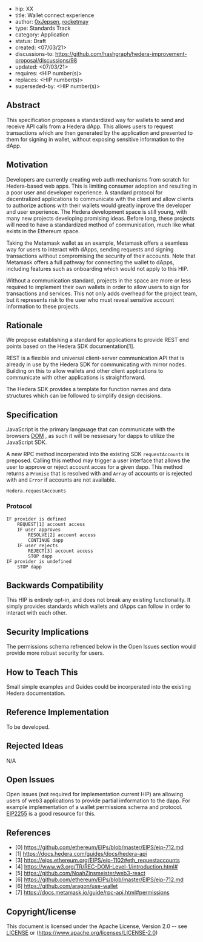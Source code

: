 - hip: XX
- title: Wallet connect experience
- author: [0xJepsen](https://github.com/0xJepsen), [rocketmay](https://github.com/rocketmay)
- type: Standards Track
- category: Application
- status: Draft 
- created: <07/03/21>
- discussions-to: <https://github.com/hashgraph/hedera-improvement-proposal/discussions/98>
- updated: <07/03/21>
- requires: <HIP number(s)>
- replaces: <HIP number(s)>
- superseded-by: <HIP number(s)>

## Abstract

This specification proposes a standardized way for wallets to send and receive API calls from a Hedera dApp. This allows users to request transactions which are then generated by the application and presented to them for signing in wallet, without exposing sensitive information to the dApp. 

## Motivation

Developers are currently creating web auth mechanisms from scratch for Hedera-based web apps. This is limiting consumer adoption and resulting in a poor user and developer experience. 
A standard protocol for decentralized applications to communicate with the client and allow clients to authorize actions with their wallets would greatly inprove the developer and user experience. 
The Hedera development space is still young, with many new projects developing promising ideas. Before long, these projects will need to have a standardized method of communication, much like what exists in the Ethereum space.

Taking the Metamask wallet as an example, Metamask offers a seamless way for users to interact with dApps, sending requests and signing transactions without compromising the security of their accounts. Note that Metamask offers a full pathway for connecting the wallet to dApps, including features such as onboarding which would not apply to this HIP.

Without a communication standard, projects in the space are more or less required to implement their own wallets in order to allow users to sign for transactions and services. This not only adds overhead for the project team, but it represents risk to the user who must reveal sensitive account information to these projects.

## Rationale

We propose establishing a standard for applications to provide REST end points based on the Hedera SDK documentation[1].

REST is a flexible and universal client-server communication API that is already in use by the Hedera SDK for communicating with mirror nodes. Building on this to allow wallets and other client applications to communicate with other applications is straightforward.

The Hedera SDK provides a template for function names and data structures which can be followed to simplify design decisions.

## Specification

JavaScript is the primary langauage that can communicate with the browsers [DOM](https://www.w3.org/TR/REC-DOM-Level-1/introduction.html#) , as such it will be nessesary for dapps to utilize the JavaScript SDK.

A new RPC method incorperated into the existing SDK `requestAccounts` is preposed. Calling this method may trigger a user interface that allows the user to approve or reject account acces for a given dapp. This method returns a `Promise` that is resolved with and `Array` of accounts or is rejected with and `Error` if accounts are not available.
  
  `Hedera.requestAccounts`
  
### Protocol

```START dapp
IF provider is defined
    REQUEST[1] account access
    IF user approves
        RESOLVE[2] account access
        CONTINUE dapp
    IF user rejects
        REJECT[3] account access
        STOP dapp
IF provider is undefined
    STOP dapp
  ```

## Backwards Compatibility

This HIP is entirely opt-in, and does not break any existing functionality. It simply provides standards which wallets and dApps can follow in order to interact with each other.

## Security Implications

The permissions schema refrenced below in the Open Issues section would provide more robust security for users.

## How to Teach This

Small simple examples and Guides could be incorperated into the existing Hedera documentation.

## Reference Implementation

To be developed.

## Rejected Ideas

N/A

## Open Issues

Open issues (not required for implementation current HIP) are allowing users of web3 applications to provide partial imformation to the dapp. For example implementation of a wallet permissions schema and protocol. [EIP2255](https://eips.ethereum.org/EIPS/eip-2255) is a good resource for this.

## References

- [0] https://github.com/ethereum/EIPs/blob/master/EIPS/eip-712.md
- [1] https://docs.hedera.com/guides/docs/hedera-api
- [3] https://eips.ethereum.org/EIPS/eip-1102#eth_requestaccounts
- [4] https://www.w3.org/TR/REC-DOM-Level-1/introduction.html#
- [5] https://github.com/NoahZinsmeister/web3-react
- [6] https://github.com/ethereum/EIPs/blob/master/EIPS/eip-712.md
- [6] https://github.com/aragon/use-wallet
- [7] https://docs.metamask.io/guide/rpc-api.html#permissions

## Copyright/license

This document is licensed under the Apache License, Version 2.0 -- see [LICENSE](../LICENSE) or (https://www.apache.org/licenses/LICENSE-2.0)
